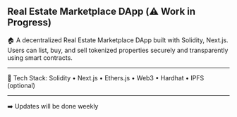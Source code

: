 ## Real Estate Marketplace DApp (⚠️ Work in Progress)

🏠 A decentralized Real Estate Marketplace DApp built with Solidity, Next.js. Users can list, buy, and sell tokenized properties securely and transparently using smart contracts. 

--- 
   
🔧 Tech Stack: Solidity • Next.js • Ethers.js • Web3 • Hardhat • IPFS (optional)    
 
--- 

 ➡️ Updates will be done weekly 
 
